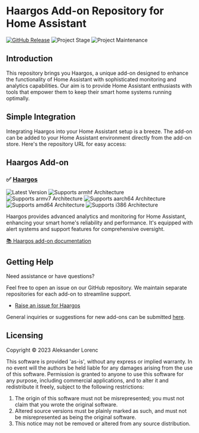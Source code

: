 # Haargos Add-on Repository for Home Assistant

[![GitHub Release][releases-shield]][releases]
![Project Stage][project-stage-shield]
![Project Maintenance][maintenance-shield]

## Introduction

This repository brings you Haargos, a unique add-on designed to enhance the functionality of Home Assistant with sophisticated monitoring and analytics capabilities. Our aim is to provide Home Assistant enthusiasts with tools that empower them to keep their smart home systems running optimally.

## Simple Integration

Integrating Haargos into your Home Assistant setup is a breeze. The add-on can be added to your Home Assistant environment directly from the add-on store. Here's the repository URL for easy access:

## Haargos Add-on

### ✅ [Haargos][addon-haargos]

![Latest Version][haargos-version-shield]
![Supports armhf Architecture][haargos-armhf-shield]
![Supports armv7 Architecture][haargos-armv7-shield]
![Supports aarch64 Architecture][haargos-aarch64-shield]
![Supports amd64 Architecture][haargos-amd64-shield]
![Supports i386 Architecture][haargos-i386-shield]

Haargos provides advanced analytics and monitoring for Home Assistant, enhancing your smart home's reliability and performance. It's equipped with alert systems and support features for comprehensive oversight.

[:books: Haargos add-on documentation][addon-doc-haargos]

## Getting Help

Need assistance or have questions?

Feel free to open an issue on our GitHub repository. We maintain separate repositories for each add-on to streamline support.

- [Raise an issue for Haargos][haargos-issue]

General inquiries or suggestions for new add-ons can be submitted [here][issue].

## Licensing

Copyright © 2023 Aleksander Lorenc

This software is provided 'as-is', without any express or implied warranty. In no event will the authors be held liable for any damages arising from the use of this software. Permission is granted to anyone to use this software for any purpose, including commercial applications, and to alter it and redistribute it freely, subject to the following restrictions:

1. The origin of this software must not be misrepresented; you must not claim that you wrote the original software.
2. Altered source versions must be plainly marked as such, and must not be misrepresented as being the original software.
3. This notice may not be removed or altered from any source distribution.

[addon-haargos]: https://github.com/haargos/ha-addons/tree/master/haargos-homeassistant-addon
[addon-doc-haargos]: https://github.com/haargos/ha-addons/blob/master/haargos-homeassistant-addon/DOCS.md
[haargos-issue]: https://github.com/haargos/ha-addons/issues
[haargos-version-shield]: https://img.shields.io/badge/version-v1.6.0-blue.svg
[haargos-aarch64-shield]: https://img.shields.io/badge/aarch64-yes-green.svg
[haargos-amd64-shield]: https://img.shields.io/badge/amd64-yes-green.svg
[haargos-armhf-shield]: https://img.shields.io/badge/armhf-yes-green.svg
[haargos-armv7-shield]: https://img.shields.io/badge/armv7-yes-green.svg
[haargos-i386-shield]: https://img.shields.io/badge/i386-yes-green.svg
[issue]: https://github.com/haargos/ha-addons/issues
[maintenance-shield]: https://img.shields.io/maintenance/yes/2023.svg
[project-stage-shield]: https://img.shields.io/badge/project%20stage-production%20ready-brightgreen.svg
[releases-shield]: https://img.shields.io/github/v/release/haargos/haargos-homeassistant-addon?include_prereleases
[releases]: https://github.com/haargos/haargos-homeassistant-addon/releases

